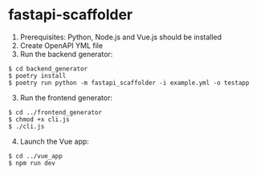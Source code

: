 # fastapi-scaffolder

1. Prerequisites: Python, Node.js and Vue.js should be installed
2. Create OpenAPI YML file
3. Run the backend generator:
```
$ cd backend_generator
$ poetry install
$ poetry run python -m fastapi_scaffolder -i example.yml -o testapp
```
3. Run the frontend generator:
```
$ cd ../frontend_generator
$ chmod +x cli.js
$ ./cli.js
```
4. Launch the Vue app:
```
$ cd ../vue_app
$ npm run dev
```

